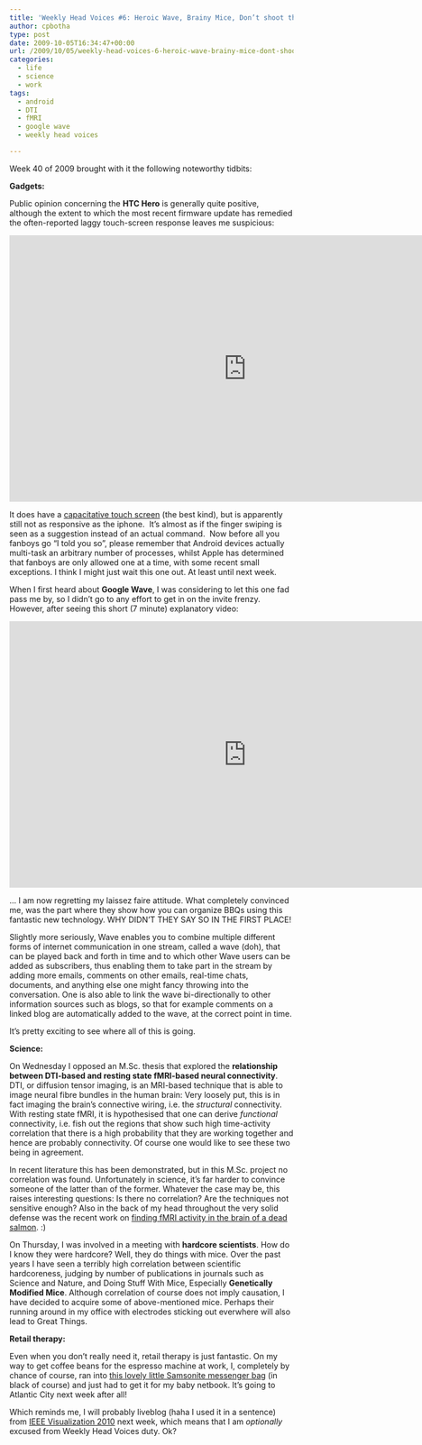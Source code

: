 ```yaml
---
title: 'Weekly Head Voices #6: Heroic Wave, Brainy Mice, Don’t shoot the Messenger.'
author: cpbotha
type: post
date: 2009-10-05T16:34:47+00:00
url: /2009/10/05/weekly-head-voices-6-heroic-wave-brainy-mice-dont-shoot-the-messenger/
categories:
  - life
  - science
  - work
tags:
  - android
  - DTI
  - fMRI
  - google wave
  - weekly head voices

---
```

Week 40 of 2009 brought with it the following noteworthy tidbits:

**Gadgets:**
  
Public opinion concerning the **HTC Hero** is generally quite positive, although the extent to which the most recent firmware update has remedied the often-reported laggy touch-screen response leaves me suspicious:

<div class="jetpack-video-wrapper">
<span class="embed-youtube" style="text-align:center; display: block;"><iframe allowfullscreen="true" class="youtube-player" height="473" src="https://www.youtube.com/embed/GYV9NNoI8Hc?version=3&amp;rel=1&amp;fs=1&amp;autohide=2&amp;showsearch=0&amp;showinfo=1&amp;iv_load_policy=1&amp;wmode=transparent" style="border:0;" type="text/html" width="840"></iframe></span>
</div>

It does have a [capacitative touch screen][1] (the best kind), but is apparently still not as responsive as the iphone.  It’s almost as if the finger swiping is seen as a suggestion instead of an actual command.  Now before all you fanboys go “I told you so”, please remember that Android devices actually multi-task an arbitrary number of processes, whilst Apple has determined that fanboys are only allowed one at a time, with some recent small exceptions. I think I might just wait this one out. At least until next week.

When I first heard about **Google Wave**, I was considering to let this one fad pass me by, so I didn’t go to any effort to get in on the invite frenzy. However, after seeing this short (7 minute) explanatory video:

<div class="jetpack-video-wrapper">
<span class="embed-youtube" style="text-align:center; display: block;"><iframe allowfullscreen="true" class="youtube-player" height="473" src="https://www.youtube.com/embed/p6pgxLaDdQw?version=3&amp;rel=1&amp;fs=1&amp;autohide=2&amp;showsearch=0&amp;showinfo=1&amp;iv_load_policy=1&amp;wmode=transparent" style="border:0;" type="text/html" width="840"></iframe></span>
</div>

… I am now regretting my laissez faire attitude. What completely convinced me, was the part where they show how you can organize BBQs using this fantastic new technology. WHY DIDN’T THEY SAY SO IN THE FIRST PLACE!

Slightly more seriously, Wave enables you to combine multiple different forms of internet communication in one stream, called a wave (doh), that can be played back and forth in time and to which other Wave users can be added as subscribers, thus enabling them to take part in the stream by adding more emails, comments on other emails, real-time chats, documents, and anything else one might fancy throwing into the conversation. One is also able to link the wave bi-directionally to other information sources such as blogs, so that for example comments on a linked blog are automatically added to the wave, at the correct point in time.

It’s pretty exciting to see where all of this is going.

**Science:**
  
On Wednesday I opposed an M.Sc. thesis that explored the **relationship between DTI-based and resting state fMRI-based neural connectivity**. DTI, or diffusion tensor imaging, is an MRI-based technique that is able to image neural fibre bundles in the human brain: Very loosely put, this is in fact imaging the brain’s connective wiring, i.e. the _structural_ connectivity. With resting state fMRI, it is hypothesised that one can derive _functional_ connectivity, i.e. fish out the regions that show such high time-activity correlation that there is a high probability that they are working together and hence are probably connectivity. Of course one would like to see these two being in agreement.

In recent literature this has been demonstrated, but in this M.Sc. project no correlation was found. Unfortunately in science, it’s far harder to convince someone of the latter than of the former. Whatever the case may be, this raises interesting questions: Is there no correlation? Are the techniques not sensitive enough? Also in the back of my head throughout the very solid defense was the recent work on [finding fMRI activity in the brain of a dead salmon][2]. :)

On Thursday, I was involved in a meeting with **hardcore scientists**. How do I know they were hardcore? Well, they do things with mice. Over the past years I have seen a terribly high correlation between scientific hardcoreness, judging by number of publications in journals such as Science and Nature, and Doing Stuff With Mice, Especially **Genetically Modified Mice**. Although correlation of course does not imply causation, I have decided to acquire some of above-mentioned mice. Perhaps their running around in my office with electrodes sticking out everwhere will also lead to Great Things.

**Retail therapy:**
  
Even when you don’t really need it, retail therapy is just fantastic. On my way to get coffee beans for the espresso machine at work, I, completely by chance of course, ran into [this lovely little Samsonite messenger bag][3] (in black of course) and just had to get it for my baby netbook. It’s going to Atlantic City next week after all!

Which reminds me, I will probably liveblog (haha I used it in a sentence) from [IEEE Visualization 2010][4] next week, which means that I am _optionally_ excused from Weekly Head Voices duty. Ok?

 [1]: http://en.wikipedia.org/wiki/Touchscreen "Wikipedia article on touch screens"
 [2]: http://www.wired.com/wiredscience/2009/09/fmrisalmon/ "Link to wired article on dead salmon fMRI."
 [3]: http://www.amazon.de/Samsonite-Freeminder-Messenger-Kuriertasche-Notebookfach/dp/B001S03AN0/ref=sr_1_11?ie=UTF8&s=sports&qid=1254757634&sr=8-11 "Link to amazon.de page with messenger bag"
 [4]: http://vis.computer.org/VisWeek2009/ "Link to VisWeek 2009 website"
